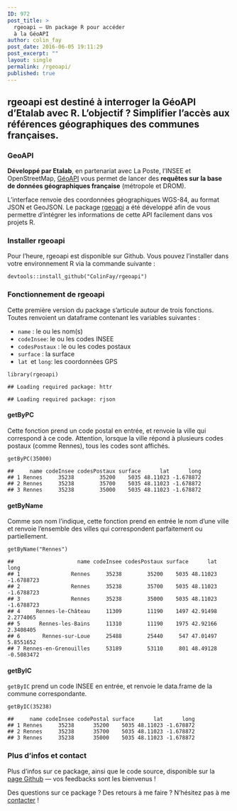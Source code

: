 ```yaml
---
ID: 972
post_title: >
  rgeoapi — Un package R pour accéder
  à la GéoAPI
author: colin_fay
post_date: 2016-06-05 19:11:29
post_excerpt: ""
layout: single
permalink: /rgeoapi/
published: true
---
```

<div id="destine-a-interroger-la-geoapi-detalab.-lobjectif-simplifier-lacces-a-la-reference-geographique-des-communes-francaises." class="section level2">
<h2>rgeoapi est destiné à interroger la GéoAPI d’Etalab avec R. L’objectif ? Simplifier l’accès aux références géographiques des communes françaises.</h2>
<!--more-->
<div id="geoapi" class="section level3">
<h3>GeoAPI</h3>
<strong>Développé par Etalab</strong>, en partenariat avec La Poste, l’INSEE et OpenStreetMap, <a href="https://api.beta.gouv.fr/api/geoapi.html">GéoAPI</a> vous permet de lancer des <strong>requêtes sur la base de données géographiques française</strong> (métropole et DROM).

L’interface renvoie des coordonnées géographiques WGS-84, au format JSON et GeoJSON. Le package <a href="https://github.com/ColinFay/rgeoapi">rgeoapi</a> a été développé afin de vous permettre d’intégrer les informations de cette API facilement dans vos projets R.

</div>
<div id="installer-rgeoapi" class="section level3">
<h3>Installer rgeoapi</h3>
Pour l’heure, rgeoapi est disponible sur Github. Vous pouvez l’installer dans votre environnement R via la commande suivante :
<pre class="r"><code>devtools::install_github("ColinFay/rgeoapi")</code></pre>
</div>
<div id="fonctionnement-de-rgeoapi" class="section level3">
<h3>Fonctionnement de rgeoapi</h3>
Cette première version du package s’articule autour de trois fonctions. Toutes renvoient un dataframe contenant les variables suivantes :

- <code>name</code> : le ou les nom(s)
- <code>codeInsee</code>: le ou les codes INSEE
- <code>codesPostaux</code> : le ou les codes postaux
- <code>surface</code> : la surface
- <code>lat </code>et <code>long</code>: les coordonnées GPS
<pre class="r"><code>library(rgeoapi)</code></pre>
<pre><code>## Loading required package: httr</code></pre>
<pre><code>## Loading required package: rjson</code></pre>
<div id="getbypc" class="section level4">
<h4>getByPC</h4>
Cette fonction prend un code postal en entrée, et renvoie la ville qui correspond à ce code. Attention, lorsque la ville répond à plusieurs codes postaux (comme Rennes), tous les codes sont affichés.
<pre class="r"><code>getByPC(35000)</code></pre>
<pre><code>##     name codeInsee codesPostaux surface      lat      long
## 1 Rennes     35238        35200    5035 48.11023 -1.678872
## 2 Rennes     35238        35700    5035 48.11023 -1.678872
## 3 Rennes     35238        35000    5035 48.11023 -1.678872</code></pre>
</div>
<div id="getbyname" class="section level4">
<h4>getByName</h4>
Comme son nom l’indique, cette fonction prend en entrée le nom d’une ville et renvoie l’ensemble des villes qui correspondent parfaitement ou partiellement.
<pre class="r"><code>getByName("Rennes")</code></pre>
<pre><code>##                    name codeInsee codesPostaux surface      lat       long
## 1                Rennes     35238        35200    5035 48.11023 -1.6788723
## 2                Rennes     35238        35700    5035 48.11023 -1.6788723
## 3                Rennes     35238        35000    5035 48.11023 -1.6788723
## 4     Rennes-le-Château     11309        11190    1497 42.91498  2.2774065
## 5      Rennes-les-Bains     11310        11190    1975 42.92166  2.3408405
## 6       Rennes-sur-Loue     25488        25440     547 47.01497  5.8551652
## 7 Rennes-en-Grenouilles     53189        53110     801 48.49128 -0.5083472</code></pre>
</div>
<div id="getbyic" class="section level4">
<h4>getByIC</h4>
<code>getByIC</code> prend un code INSEE en entrée, et renvoie le data.frame de la commune correspondante.
<pre class="r"><code>getByIC(35238)</code></pre>
<pre><code>##     name codeInsee codePostal surface      lat      long
## 1 Rennes     35238      35200    5035 48.11023 -1.678872
## 2 Rennes     35238      35700    5035 48.11023 -1.678872
## 3 Rennes     35238      35000    5035 48.11023 -1.678872</code></pre>
</div>
</div>
<div id="plus-dinfos-et-contact" class="section level3">
<h3>Plus d’infos et contact</h3>
Plus d’infos sur ce package, ainsi que le code source, disponible sur la <a href="https://github.com/ColinFay/rgeoapi">page Github</a> — vos feedbacks sont les bienvenus !

Des questions sur ce package ? Des retours à me faire ? N’hésitez pas à me <a href="mailto:contact@colinfay.me">contacter</a> !

</div>
</div>
&nbsp;
